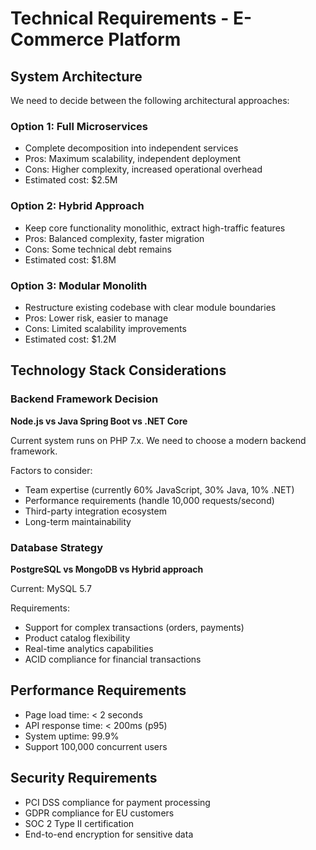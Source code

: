 # Technical Requirements - E-Commerce Platform

## System Architecture
We need to decide between the following architectural approaches:

### Option 1: Full Microservices
- Complete decomposition into independent services
- Pros: Maximum scalability, independent deployment
- Cons: Higher complexity, increased operational overhead
- Estimated cost: $2.5M

### Option 2: Hybrid Approach
- Keep core functionality monolithic, extract high-traffic features
- Pros: Balanced complexity, faster migration
- Cons: Some technical debt remains
- Estimated cost: $1.8M

### Option 3: Modular Monolith
- Restructure existing codebase with clear module boundaries
- Pros: Lower risk, easier to manage
- Cons: Limited scalability improvements
- Estimated cost: $1.2M

## Technology Stack Considerations

### Backend Framework Decision
**Node.js vs Java Spring Boot vs .NET Core**

Current system runs on PHP 7.x. We need to choose a modern backend framework.

Factors to consider:
- Team expertise (currently 60% JavaScript, 30% Java, 10% .NET)
- Performance requirements (handle 10,000 requests/second)
- Third-party integration ecosystem
- Long-term maintainability

### Database Strategy
**PostgreSQL vs MongoDB vs Hybrid approach**

Current: MySQL 5.7

Requirements:
- Support for complex transactions (orders, payments)
- Product catalog flexibility
- Real-time analytics capabilities
- ACID compliance for financial transactions

## Performance Requirements
- Page load time: < 2 seconds
- API response time: < 200ms (p95)
- System uptime: 99.9%
- Support 100,000 concurrent users

## Security Requirements
- PCI DSS compliance for payment processing
- GDPR compliance for EU customers
- SOC 2 Type II certification
- End-to-end encryption for sensitive data
